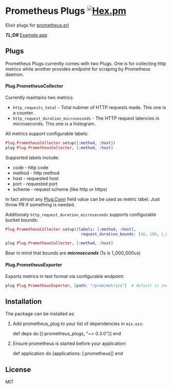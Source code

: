 # Prometheus Plugs [![Hex.pm](https://img.shields.io/hexpm/v/prometheus_plugs.svg?maxAge=2592000?style=plastic)](https://hex.pm/packages/prometheus_plugs)

Elixir plugs for [prometheus.erl](https://github.com/deadtrickster/prometheus.erl)

***TL;DR*** [Example app](https://github.com/deadtrickster/prometheus-plugs-example)

## Plugs

Prometheus Plugs currently comes with two Plugs. One is for collecting http metrics while another provides endpoint for scraping by Prometheus daemon.

#### Plug.PrometheusCollector
Currently maintains two metrics.
 - `http_requests_total` - Total nubmer of HTTP requests made. This one is a counter.
 - `http_request_duration_microseconds` - The HTTP request latencies in microseconds. This one is a histogram.

All metrics support configurable labels:
```elixir
Plug.PrometheusCollector.setup([:method, :host])
plug Plug.PrometheusCollector, [:method, :host]
```
Supported labels include:
 - code - http code
 - method - http method
 - host - requested host
 - port - requested port
 - scheme - request scheme (like http or https)

In fact almost any [Plug.Conn](https://hexdocs.pm/plug/Plug.Conn.html) field value can be used as metric label. Just throw PR if something is needed.

Additionaly `http_request_duration_microseconds` supports configurable bucket bounds:
```elixir
Plug.PrometheusCollector.setup([labels: [:method, :host],
                                 request_duration_bounds: [10, 100, 1_000, 10_000, 100_000, 300_000, 500_000, 750_000, 1_000_000, 1_500_000, 2_000_000, 3_000_000]])

plug Plug.PrometheusCollector, [:method, :host]
```

Bear in mind that bounds are ***microseconds*** (1s is 1_000_000us)

#### Plug.PrometheusExporter

Exports metrics in text format via configurable endpoint:
``` elixir
plug Plug.PrometheusExporter, [path: "/prom/metrics"]  # default is /metrics
```

## Installation

The package can be installed as:

  1. Add prometheus_plug to your list of dependencies in `mix.exs`:

        def deps do
          [{:prometheus_plugs, "~> 0.3.0"}]
        end

  2. Ensure prometheus is started before your application:

        def application do
          [applications: [:prometheus]]
        end


## License

MIT
